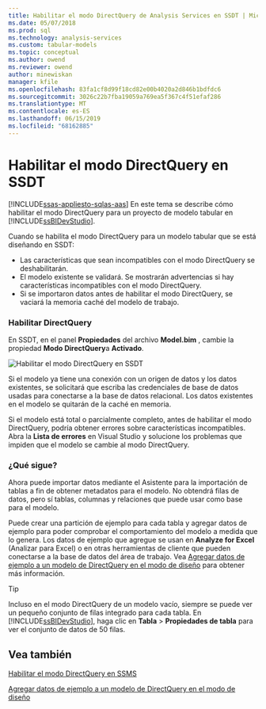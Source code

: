 ```yaml
---
title: Habilitar el modo DirectQuery de Analysis Services en SSDT | Microsoft Docs
ms.date: 05/07/2018
ms.prod: sql
ms.technology: analysis-services
ms.custom: tabular-models
ms.topic: conceptual
ms.author: owend
ms.reviewer: owend
author: minewiskan
manager: kfile
ms.openlocfilehash: 83fa1cf8d99f18cd82e00b4020a2d846b1bdfdc6
ms.sourcegitcommit: 3026c22b7fba19059a769ea5f367c4f51efaf286
ms.translationtype: MT
ms.contentlocale: es-ES
ms.lasthandoff: 06/15/2019
ms.locfileid: "68162885"
---
```

# <a name="enable-directquery-mode-in-ssdt"></a>Habilitar el modo DirectQuery en SSDT
[!INCLUDE[ssas-appliesto-sqlas-aas](../../includes/ssas-appliesto-sqlas-aas.md)]
En este tema se describe cómo habilitar el modo DirectQuery para un proyecto de modelo tabular en [!INCLUDE[ssBIDevStudio](../../includes/ssbidevstudio-md.md)].  
  
Cuando se habilita el modo DirectQuery para un modelo tabular que se está diseñando en SSDT:
-   Las características que sean incompatibles con el modo DirectQuery se deshabilitarán.  
-   El modelo existente se validará. Se mostrarán advertencias si hay características incompatibles con el modo DirectQuery.  
-   Si se importaron datos antes de habilitar el modo DirectQuery, se vaciará la memoria caché del modelo de trabajo.  
  
### <a name="enable-directquery"></a>Habilitar DirectQuery  
  
En SSDT, en el panel **Propiedades** del archivo **Model.bim** , cambie la propiedad **Modo DirectQuery**a **Activado**.  

![Habilitar el modo DirectQuery en SSDT](../../analysis-services/tabular-models/media/enable-directquery-mode-in-ssdt.png)
  
Si el modelo ya tiene una conexión con un origen de datos y los datos existentes, se solicitará que escriba las credenciales de base de datos usadas para conectarse a la base de datos relacional. Los datos existentes en el modelo se quitarán de la caché en memoria.  
  
Si el modelo está total o parcialmente completo, antes de habilitar el modo DirectQuery, podría obtener errores sobre características incompatibles. Abra la **Lista de errores** en Visual Studio y solucione los problemas que impiden que el modelo se cambie al modo DirectQuery.  


### <a name="whats-next"></a>¿Qué sigue? 
Ahora puede importar datos mediante el Asistente para la importación de tablas a fin de obtener metadatos para el modelo. No obtendrá filas de datos, pero sí tablas, columnas y relaciones que puede usar como base para el modelo. 

Puede crear una partición de ejemplo para cada tabla y agregar datos de ejemplo para poder comprobar el comportamiento del modelo a medida que lo genera. Los datos de ejemplo que agregue se usan en **Analyze for Excel** (Analizar para Excel) o en otras herramientas de cliente que pueden conectarse a la base de datos del área de trabajo. Vea [Agregar datos de ejemplo a un modelo de DirectQuery en el modo de diseño](../../analysis-services/tabular-models/add-sample-data-to-a-directquery-model-in-design-mode.md) para obtener más información.  
  
> [!TIP]
>  Incluso en el modo DirectQuery de un modelo vacío, siempre se puede ver un pequeño conjunto de filas integrado para cada tabla. En [!INCLUDE[ssBIDevStudio](../../includes/ssbidevstudio-md.md)], haga clic en **Tabla** > **Propiedades de tabla** para ver el conjunto de datos de 50 filas.  
  
  
## <a name="see-also"></a>Vea también  
[Habilitar el modo DirectQuery en SSMS](../../analysis-services/tabular-models/enable-directquery-mode-in-ssms.md)

[Agregar datos de ejemplo a un modelo de DirectQuery en el modo de diseño](../../analysis-services/tabular-models/add-sample-data-to-a-directquery-model-in-design-mode.md)
  
